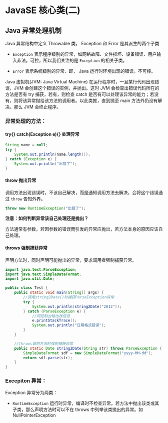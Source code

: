 # JavaSE 核心类(二)

## Java 异常处理机制

Java 异常结构中定义 Throwable 类， Exception 和 Error 是其派生的两个子类

* `Exception` 表示程序级别的异常，如网络故障、文件损坏、设备错误、用户输入非法。可控，所以我们关注的是 `Exception` 的相关子类。

* `Error` 表示系统级别的异常，即， Java 运行时环境出现的错误。不可控。

Java 虚拟机(JVM: Java Virtual Machine) 在运行程序时，一旦某行代码出现错误，JVM 会创建这个错误的实例，并抛出。这时 JVM 会检查出错误代码所在的方法是否有 try 捕获，若有，则检查 catch 是否有可以处理该异常的能力；若没有，则将该异常抛给该方法的调用者。以此类推，直到抛至 main 方法外仍没有解决。那么 JVM 会终止程序。

### 异常处理的方法：

#### try{} catch(Exception e){}  处理异常

```java
String name = null;
try {
    System.out.println(name.length());
} catch (Exception e) {
    System.out.println("出错了");
}
```

#### throw 抛出异常

调用方法出现错误时，不该自己解决，而是通知调用方法去解决，会将这个错误通过 `throw` 告知外界。

```java
throw new RuntimeException("出错了");
```

**注意：如何判断异常该自己处理还是抛出？**

方法通常有参数，若因参数的错误而引发的异常应抛出，若方法本身的原因应该自己处理。

#### throws 强制捕获异常

声明方法时，同时声明可能抛出的异常，要求调用者强制捕获异常。

```java
import java.text.ParseException;
import java.text.SimpleDateFormat;
import java.util.Date;

public class Test {
    public static void main(String[] args) {
        //调用string2Date()时捕获ParseException异常
        try {
            System.out.println(string2Date("2012"));
        } catch (ParseException e) {
            //同控制台输出栈信息
            e.printStackTrace();
            System.out.println("日期格式错误");
        }
    }

    //throws调用方法时强制捕获异常
    public static Date string2Date(String str) throws ParseException {
        SimpleDateFormat sdf = new SimpleDateFormat("yyyy-MM-dd");
        return sdf.parse(str);
    }
}
```

### Excepiton 异常：

Exception 异常分为两类：

* `RuntimeException` 运行时异常，编译时不检查异常。若方法中抛出该类或其子类，那么声明方法时可以不在 throws 中列举该类抛出的异常。如 NullPointerException